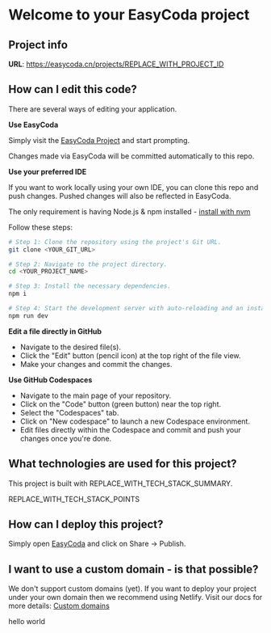 # Welcome to your EasyCoda project

## Project info

**URL**: https://easycoda.cn/projects/REPLACE_WITH_PROJECT_ID

## How can I edit this code?

There are several ways of editing your application.

**Use EasyCoda**

Simply visit the [EasyCoda Project](https://easycoda.cn/projects/REPLACE_WITH_PROJECT_ID) and start prompting.

Changes made via EasyCoda will be committed automatically to this repo.

**Use your preferred IDE**

If you want to work locally using your own IDE, you can clone this repo and push changes. Pushed changes will also be reflected in EasyCoda.

The only requirement is having Node.js & npm installed - [install with nvm](https://github.com/nvm-sh/nvm#installing-and-updating)

Follow these steps:

```sh
# Step 1: Clone the repository using the project's Git URL.
git clone <YOUR_GIT_URL>

# Step 2: Navigate to the project directory.
cd <YOUR_PROJECT_NAME>

# Step 3: Install the necessary dependencies.
npm i

# Step 4: Start the development server with auto-reloading and an instant preview.
npm run dev
```

**Edit a file directly in GitHub**

- Navigate to the desired file(s).
- Click the "Edit" button (pencil icon) at the top right of the file view.
- Make your changes and commit the changes.

**Use GitHub Codespaces**

- Navigate to the main page of your repository.
- Click on the "Code" button (green button) near the top right.
- Select the "Codespaces" tab.
- Click on "New codespace" to launch a new Codespace environment.
- Edit files directly within the Codespace and commit and push your changes once you're done.

## What technologies are used for this project?

This project is built with REPLACE_WITH_TECH_STACK_SUMMARY.

REPLACE_WITH_TECH_STACK_POINTS

## How can I deploy this project?

Simply open [EasyCoda](https://easycoda.cn/projects/REPLACE_WITH_PROJECT_ID) and click on Share -> Publish.

## I want to use a custom domain - is that possible?

We don't support custom domains (yet). If you want to deploy your project under your own domain then we recommend using Netlify. Visit our docs for more details: [Custom domains](https://docs.easycoda.cn/tips-tricks/custom-domain/)


hello world